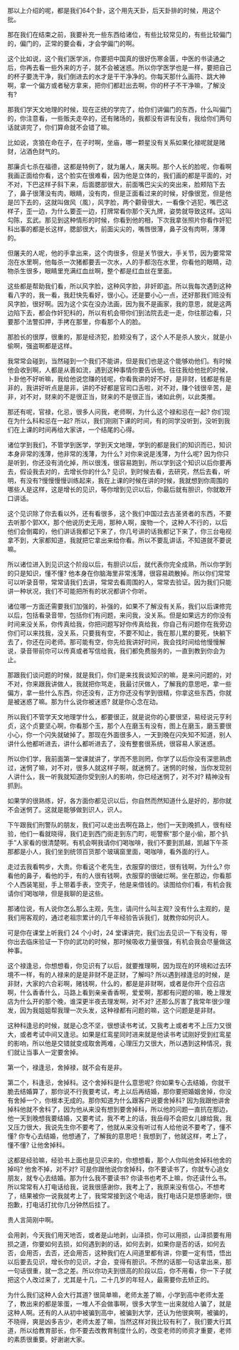 那以上介绍的呢，都是我们64个卦，这个用先天卦，后天卦排的时候，用这个批。

那在我们在结束之前，我要补充一些东西给诸位，有些比较常见的，有些比较偏门的，偏门的，正常的要会看，才会学偏门的啊。

这个比如说，这个我们医学派，你要把中国真的很好伤寒金匮，中医的书读通之后，你再去看一些外来的方子，就不会被迷惑。所以你学医学也是一样，要把自己的杯子要洗干净，我们倒进去的水才是干干净净的。你每天那什么画符、跳大神啊，拿一个偏方或者秘方拿来，把你们都赶出去啊，你的杯子不干净嘛，了解没有? 

那我们学天文地理的时候，现在正统的学完了，给你们讲偏门的东西，什么叫偏门的，你注意看，一些贩夫走卒的，还有赌场的，我都没有讲有没有，我给你们两句话就讲完了，你们算命就不会错了嘛。

比如说，贪狼在命在子，在子时啊，坐庙，哪一颗星没有关系如果化禄呢就是赌财，沾酒色财气的。

那廉贞七杀在福德，这都是特例了，就为屠人，屠夫啊。那个人长的脸呢，你看啊我画正面给你看，这个脸实在很难看，因为他是立体的，我们画的都是平面的，对不对，下巴这样子斜下来，后面腮部很大，前面嘴巴尖尖的突出来，脸颊陷下去了，鼻子很薄没有肉，眼睛，没有肉，但是正面看过来的时候，好像很宽，但是他是凹下去的，这就叫做风（風），风字脸，两个颧骨很大，一看像个逃犯，嘴巴这样子，歪一边，为什么要歪一边，打牌常看你那个天九牌，姿势就导致这样。这叫勾陈，玄武。那见到这种情形的时候，你看到他的相，下次我拿张照片你看作奸犯科出事的都是长这样，腮部很大，前面尖尖的，嘴唇很薄，鼻子没有肉啊，薄薄的。

但屠夫的人呢，他的手拿出来，这个肉很多，但是关节很大，手关节，因为要常常泡在水里啊，他每杀一次猪都要丢一次水，人的手都泡在水里，你看他的眼睛，动物杀生很多，眼睛里充满红血丝啊，整个都是红血丝在里面。

这些都是帮助我们看，所以风字脸，这种风字脸，非奸即盗。所以我每次遇到这种看八字的，我一看，我赶快先看好，很小心。还是要小心一点，还好那我们班没有风字脸，很好啊。因为这个实在没办法画，因为我不是画家，我的意思，就是这两边陷下去，都会作奸犯科的，所以有机会带你们到法院去走一走，你往那边看，只要那个法警扣押，手拷在那里，你看那个人的脸。

那脸长的很厚，很重的，那是经济犯，脸颊没有了，这个人不是杀人放火，就是小偷啊，强盗啊都是这样。

我常常会碰到，当然碰到一个我们不能讲，但是我们也是这个能够劝他们。有时候他会收到啊，人都是从善如流，遇到这种事情你要告诉他。往往我给他批的时候，卜卦他不好听嘛，我给他说您赚的钱呢，你看我讲的好不好，是非财，钱都是有是非的，我讲好听点是是非，讲的不好都是官司口舌啦，对不对，赚个钱很辛苦，是非，对不对，财来的不是很正当，财来的不是很正当，诸如此例，以此类推。

那还有呢，官禄，化忌，很多人问我，老师啊，为什么这个禄和忌在一起? 你们现在为什么科和忌在一起? 所以，我们刚刚下课的时间，有的同学没听到，没听到我们在上课的时间再给大家讲，一个结尾的心得。

诸位学到我们，不管学到医学，学到天文地理，学到的都是我们的知识而已，知识本身非常的浅薄，他非常的浅薄，为什么? 对你来说是浅薄，为什么呢? 因为你只是听到，你还没有消化掉，所以很浅，很容易跑到，所以学到这个知识以后你要再去，假设我去对的，去增长你的什么? 见识，到时候去看，去研究，然后去看，听明，有没有?慢慢慢慢训练起来，我在上课的时候在讲的时候，我就想到你周围的哪些人是这样，这是增长的见识，等你增到见识以后，你最后就有胆识，你就敢开口讲话。

这个见识除了你去看以外，还有看很多，这个我们中国过去古圣贤者的东西，不要去听那个郭XX，那个他说历史无用，那种人啊，废物一个，这种人不行的，以后他们会倒霉的，他们讲话我都记下来了，你几号讲的话我都记下来了，你三台电视拿不到，大家都知道，我就把它拿出来给你看。所以不要乱讲话，不知道就不要说嘛。

所以诸位进入到见识这个阶段以后，有胆识以后，就代表你完全成熟，所以你学到的只是知识，懂不懂? 他本身在你脑海里非常浅薄，很容易疏散掉。所以你们常常可以听录音带，常常请我们去讲，常常去看周围的人，常常去验证。因为我们只能讲一种状况，我们不可能把所有的状况都讲个你听。

诸位哪一方面还需要我们加强的，补强的，如果不了解没有关系，我们以后课修完以后，包括看录音带，包括你们有问题，来问我，没关系。但是如果远方的你没有时间来没关系，你传真给我，你把问题写好你传真给我，你自己有问题你在我旁边你们可以来找我，没关系，只要我有空，不要不知止，我在那儿累的要死，快躺下去了，你还在问老师。那可能有空，你先给我讲好时间，我会找时间给他慢慢解说，录音带前你可以传真或者写信给我，我们都免费服务的，一直到教到你会为止。

那跟我们谈问题的时候，就是我们，你们是来找我谈知识的嘛，是来问问题的，对不对，你来跟我讲做人，我就把你骂走，我最讨厌做人，了解我的意思吧，拿一些偏方，拿一些什么东西，你还没有，正方你还没有学到很精，你拿这些东西，你就是被迷惑了嘛。那为什么说你被迷惑? 就是你心念在动。

所以我们不管学天文地理学什么，都要很正，就是说你的心要很坚，易经说元亨利贞，这个贞要坚心啊，你看那个玉，那个人在磨玉有没有，图上在磨玉，磨玉要很小心，你一个闪失就破掉了。那现在外面很多人，一天到晚在闪失知不知道，别人讲什么他都听进去，讲什么都听进去了，没有整套很系统，很容易人家迷惑。

所以你们学，我前面第一堂课就讲了，学而不思则罔，你学了以后你没有深思熟虑过，迷惘了嘛，对不对，很多人就这样子啊，就迷惘了。迷惘的时候，当你发现别人讲什么，我一听我就知道你受到别人的影响，你已经迷惘了，对不对? 精神没有抓到。

如果学的很熟练，好，各方面你都见识以后，你自然而然知道什么是好的，那你就不会迷惘了。这就是能够做到识人，识人。

下午跟我们刑警队的朋友，我们可以走出去啊在路上，他们一天到晚抓人，很有经验，他们一看就晓得，我们走到西门街走到东门町，呃警察“那个是小偷，那个扒手”人家看的很清楚啊。有机会啊我请你们喝咖啡，我们不要到凯越，凯越下午茶那都是小人，我们坐到统领百货那个玻璃窗里面，喝咖啡，看外面的行人。

走过去我看鸭步，大贵。你看这个老先生，衣服穿的很烂，很有钱啊，为什么? 你看他的鼻子，看他的手，有的人很有钱啊，衣服穿的很破烂啊。坐在那边，你看那个人西装笔挺，手上带着手表，空壳子，他是来借钱的。读图给你们看，有机会我请你们喝咖啡，但是我聊的是这些。

那诸位说，有人说你怎么那么主观，先生，请问什么叫主观? 没有什么主观的，是我们用客观的，通过老祖宗累计的几千年经验告诉我们，就教你如何识人。

可是你在课堂上听我们 24 个小时，24 堂课讲完，我们出去见识一下有没有，带你出去临床验证一下你的武功的时候，那时候吸收力量很强，有机会我会尽量做这种事。

这个禄逢忌，你想想看，你见识有了以后，就要推理啊，因为现在的环境和过去环境不一样，有的人禄来的是是非财不是正财，了解吗? 所以遇到禄逢忌的时候，是非财，大家的六合彩啊，赌钱啊，什么的，都是是非财啊，或者是你开个应召店啊，什么香香什么，马路上看到亲亲香香啊，爱爱啊，那都有问题的嘛，晚上理发店为什么开的那个晚，谁深更半夜去理发啊，对不对? 还那么厉害了我常年很少理发，因为我姐姐帮我理一次头发，这种禄都有问题的嘛，这个问题是是非财。

这种科逢忌的时候，就是心念不坚，很想读书考试，又我考上或者考不上压力又很大，或者考试中间又逢忌。如果是红鸾星同时进来就是他读书考试刚好受到红鸾星的影响，所以他是交错就变成取舍两难，心理压力又很大，所以遇到这种情况，我们就让当事人一定要舍掉。

第一个，禄逢忌，舍掉禄，就不会有是非。

第二个，科逢忌，舍掉科。这个舍掉科是什么意思呢? 你如果专心去结婚，你就干脆去结婚算了，那你说不行我要考试，考上以后再结婚，那你要把婚姻舍掉，你没有舍掉一个，你根本无成的。那你知道为什么跟客户说要舍掉科? 因为我跟他讲舍掉科他就不舍科了，因为他从来没有想到要舍掉科，所以他的问题一直抗在那边，他一天到晚想我要结婚，又要考试，我不考上的话，我岳母不会把女儿嫁给我，我又压力很大，我说先生你不要考了，他就从来没有听过有人给他说不要考了，懂不懂? 你专心去结婚，他想通了，了解我的意思吧！我想到了，他就这样，考上了，懂不懂? 让他舍掉科。

这都是经验嘛，经验书上面也是见识来的，你想想看，那个人你叫他舍掉科他舍的掉吗? 他舍不掉，对不对? 可是你跟他说你舍掉科，你不要读书了，你就专心追女朋友，就专心去结婚。那为什么我不要读书? 你读书也考不上嘛，你还读什么书。所以常常有人打电话给我，说我很感谢你，我考上了，我原来没有信心，不想考了，结果被你一说我就考上了，我常常接到这个电话，我打电话只是想感谢你，很抱歉，打电话打扰你几分钟然后挂了。

贵人言简刚中啊。

会用剥，今天我们用天地否，或者是山地剥，山泽损，你可以用损，山泽损要有用损之道，你要如何去损，如何遇到剥的话，如何去剥，如果你是否的话，如何去否，会用否，去否，还会用否，这种我们在人间道里都有讲，你要一定有悟，悟出以后要去见识，增长你的见识，才会，变得有胆识。不然的话那一句话拿出来，那一句话很重，就一念之差。所以你功夫到很高的阶段以后，你不用看，你一下子就把这个人改过来了，尤其是十几，二十几岁的年轻人，最需要你去矫正的。

为什么我们这种人会大行其道? 很简单嘛，老师太差了嘛，小学到高中老师太差了，教出来的都是笨蛋，一堆人不会做事啊，很多大学生一出来就给人骗了，就是这种人啊。还有的人从初中被骗到高中，被骗到大学，还认为他很爽啊，被骗的，不晓得，爽是凶多吉少，老师太差了嘛，当然这样对我比较有利了，我们要大行其道，所以给教育部长，你不要去改教育制度什么的，改变老师的师资才重要，老师的素质很重要。好谢谢大家。